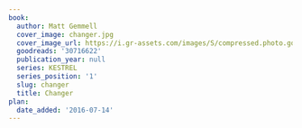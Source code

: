 ```yaml
---
book:
  author: Matt Gemmell
  cover_image: changer.jpg
  cover_image_url: https://i.gr-assets.com/images/S/compressed.photo.goodreads.com/books/1466548989l/30716622._SY475_.jpg
  goodreads: '30716622'
  publication_year: null
  series: KESTREL
  series_position: '1'
  slug: changer
  title: Changer
plan:
  date_added: '2016-07-14'
---
```

